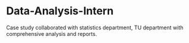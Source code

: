 # Data-Analysis-Intern
Case study collaborated with statistics department, TU department with comprehensive analysis and reports.
